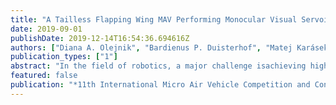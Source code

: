 ```yaml
---
title: "A Tailless Flapping Wing MAV Performing Monocular Visual Servoing Tasks"
date: 2019-09-01
publishDate: 2019-12-14T16:54:36.694616Z
authors: ["Diana A. Olejnik", "Bardienus P. Duisterhof", "Matej Karásek", "Kirk Y. W. Scheper", "Tom van Dijk", "Guido C. H. E. de Croon"]
publication_types: ["1"]
abstract: "In the field of robotics, a major challenge isachieving high levels of autonomy with small vehicles that have limited mass and power budgets.The main motivation for designing such small vehicles is that, compared to their larger counterparts, they have the potential to be safer, andhence be available and work together in largenumbers. One of the key components in microrobotics is efficient software design to optimallyutilize the computing power available. This paper describes the computer vision and control algorithms used to achieve autonomous flight with the 30-gram tailless flapping wing robot, used to participate in the IMAV 2018 indoor micro airvehicle competition. Several tasks are discussed:line following, and circular gate detection and fly-through. The emphasis throughout this paper is on augmenting traditional techniques withthe goal to make these methods work with limited computing power while obtaining robust behaviour."
featured: false
publication: "*11th International Micro Air Vehicle Competition and Conference*"
---
```


